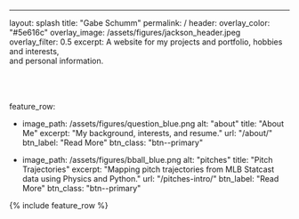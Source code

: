 ---
layout: splash
title: "Gabe Schumm"
permalink: /
header:
  overlay_color: "#5e616c"
  overlay_image: /assets/figures/jackson_header.jpeg
  overlay_filter: 0.5
excerpt: 
  A website for my projects and portfolio, hobbies and interests,<br /> and personal information. <br />
  <br /><br /><br /> 
  
feature_row:
  - image_path: /assets/figures/question_blue.png
    alt: "about"
    title: "About Me"
    excerpt: "My background, interests, and resume."
    url: "/about/"
    btn_label: "Read More"
    btn_class: "btn--primary"
    
  - image_path: /assets/figures/bball_blue.png
    alt: "pitches"
    title: "Pitch Trajectories"
    excerpt: "Mapping pitch trajectories from MLB Statcast data using Physics and Python."
    url: "/pitches-intro/"
    btn_label: "Read More"
    btn_class: "btn--primary"


{% include feature_row %}